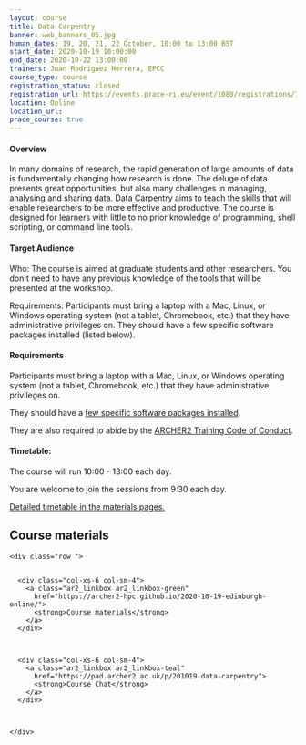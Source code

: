 ```yaml
---
layout: course
title: Data Carpentry
banner: web_banners_05.jpg 
human_dates: 19, 20, 21, 22 October, 10:00 to 13:00 BST
start_date: 2020-10-19 10:00:00
end_date: 2020-10-22 13:00:00
trainers: Juan Rodriguez Herrera, EPCC
course_type: course
registration_status: closed
registration_url: https://events.prace-ri.eu/event/1080/registrations/780/
location: Online
location_url:
prace_course: true
---
```




#### Overview

In many domains of research, the rapid generation of large amounts of data is fundamentally changing how research is done. The deluge of data presents great opportunities, but also many challenges in managing, analysing and sharing data. Data Carpentry aims to teach the skills that will enable researchers to be more effective and productive. The course is designed for learners with little to no prior knowledge of programming, shell scripting, or command line tools.

#### Target Audience

Who: The course is aimed at graduate students and other researchers. You don't need to have any previous knowledge of the tools that will be presented at the workshop.

 


Requirements: Participants must bring a laptop with a Mac, Linux, or Windows operating system (not a tablet, Chromebook, etc.) that they have administrative privileges on. They should have a few specific software packages installed (listed below).



#### Requirements


Participants must bring a laptop with a Mac, Linux, or Windows operating system (not a tablet, Chromebook, etc.) that they have administrative privileges on.

They should have a [few specific software packages installed](https://datacarpentry.org/ecology-workshop/setup-r-workshop.html).

They are also required to abide by the [ARCHER2 Training Code of Conduct](../../code-of-conduct/). 


#### Timetable:

The course will run 10:00 - 13:00 each day.

You are welcome to join the sessions from 9:30 each day.

[Detailed timetable in the materials pages.](https://archer2-hpc.github.io/2020-10-19-edinburgh-online/#schedule)


<section id="service">



<h2><a name="materials">Course materials</a></h2>



    <div class="row ">	

		
      <div class="col-xs-6 col-sm-4">
        <a class="ar2_linkbox ar2_linkbox-green" 
          href="https://archer2-hpc.github.io/2020-10-19-edinburgh-online/">
          <strong>Course materials</strong>         
        </a>
      </div>

 
  
      <div class="col-xs-6 col-sm-4">
        <a class="ar2_linkbox ar2_linkbox-teal" 
          href="https://pad.archer2.ac.uk/p/201019-data-carpentry">
          <strong>Course Chat</strong>       
        </a>
      </div>
		

  
 	</div>
		
		
<!--					

<h2><a name="join">Join sessions	</a>	</h2>		




    <div class="row ">	

      <div class="col-xs-6 col-sm-4">
        <a class="ar2_linkbox ar2_linkbox-teal" 
          href="https://eu.bbcollab.com/guest/0dc7a50c12314245894519e43fe206b1">
          <strong>Join Session</strong><br/>
          Join this online session in your browser
        </a>
      </div>

      <div class="col-xs-6 col-sm-4">
        <a class="ar2_linkbox ar2_linkbox-green" href="courses/"
           href="myevent.ics">
          <strong>Add to Calendar</strong><br/>
          Download ICS file to add this event to your calendar complete with join link
        </a>
      </div>

											
    </div>
 -->

<!-- 		
<h2><a name="video">Video</a></h2>

<div>
	<iframe title="Video" width="560" height="315" src="https://www.youtube.com/embed/xxxxxxxxxxx" frameborder="0" allow="accelerometer; autoplay; encrypted-media; gyroscope; picture-in-picture" allowfullscreen></iframe>
</div>
 -->


<!-- 
<h2><a name="slides">Slides</a></h2>



    <div class="row ">	


      <div class="col-xs-6 col-sm-4">
        <a class="ar2_linkbox ar2_linkbox-teal" href="courses/"
           href="transcript.pdf">
          <strong>Transcript</strong><br/>
          Download a transcript of the video audio
        </a>
      </div>



      <div class="col-xs-6 col-sm-4">
        <a class="ar2_linkbox ar2_linkbox-green" href="courses/"
           href="slides.pdf">
          <strong>Slides</strong><br/>
          Download pdf of the presentation.
        </a>
      </div>
										
    </div>

 -->


<!-- 
<h2><a name="feedback">Feedback</a></h2>


    <div class="row ">	

      <div class="col-xs-6 col-sm-4">
        <a class="ar2_linkbox ar2_linkbox-teal" 

           href="http://www.archer.ac.uk/training/feedback/?course=XXXX (4 - 25 May 2020) Online"  
  or
		   href="https://events.prace-ri.eu/event/NNNN/surveys/NNN"

		>
          <strong>Feedback</strong><br/>
          Please let us know what was great about this course and anything we can improve
        </a>
      </div>
    </div>
		
 -->		

<!--  
</section>

 -->
